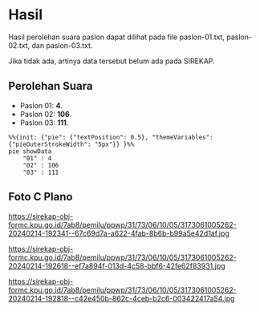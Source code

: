 # Hasil

Hasil perolehan suara paslon dapat dilihat pada file paslon-01.txt, paslon-02.txt, dan paslon-03.txt.

Jika tidak ada, artinya data tersebut belum ada pada SIREKAP.

## Perolehan Suara

 * Paslon 01: **4**.
 * Paslon 02: **106**.
 * Paslon 03: **111**.

```mermaid
%%{init: {"pie": {"textPosition": 0.5}, "themeVariables": {"pieOuterStrokeWidth": "5px"}} }%%
pie showData
    "01" : 4
    "02" : 106
    "03" : 111
```
## Foto C Plano

https://sirekap-obj-formc.kpu.go.id/7ab8/pemilu/ppwp/31/73/06/10/05/3173061005262-20240214-192341--67c69d7a-a622-4fab-8b6b-b99a5e42d1af.jpg

https://sirekap-obj-formc.kpu.go.id/7ab8/pemilu/ppwp/31/73/06/10/05/3173061005262-20240214-192618--ef7a894f-013d-4c58-bbf6-42fe62f83931.jpg

https://sirekap-obj-formc.kpu.go.id/7ab8/pemilu/ppwp/31/73/06/10/05/3173061005262-20240214-192818--c42e450b-862c-4ceb-b2c6-003422417a54.jpg

